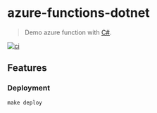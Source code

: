 # azure-functions-dotnet

> Demo azure function with [C#](https://learn.microsoft.com/en-us/azure/azure-functions/).

[![ci](https://github.com/atrakic/azure-functions-dotnet/actions/workflows/ci.yaml/badge.svg)](https://github.com/atrakic/azure-functions-dotnet/actions/workflows/ci.yaml)

## Features


### Deployment

```
make deploy
```
